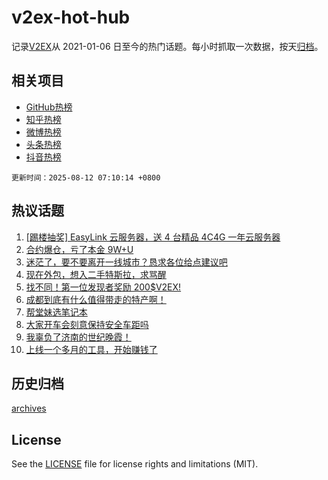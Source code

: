 # v2ex-hot-hub

 记录[V2EX](https://www.v2ex.com/)从 2021-01-06 日至今的热门话题。每小时抓取一次数据，按天[归档](archives)。
 
 ## 相关项目

- [GitHub热榜](https://github.com/lonnyzhang423/github-hot-hub)
- [知乎热榜](https://github.com/lonnyzhang423/zhihu-hot-hub)
- [微博热榜](https://github.com/lonnyzhang423/weibo-hot-hub)
- [头条热榜](https://github.com/lonnyzhang423/toutiao-hot-hub)
- [抖音热榜](https://github.com/lonnyzhang423/douyin-hot-hub)


 `更新时间：2025-08-12 07:10:14 +0800`

## 热议话题

1. [[踢楼抽奖] EasyLink 云服务器，送 4 台精品 4C4G 一年云服务器](https://www.v2ex.com/t/1151490)
1. [合约爆仓，亏了本金 9W+U](https://www.v2ex.com/t/1151517)
1. [迷茫了，要不要离开一线城市？恳求各位给点建议吧](https://www.v2ex.com/t/1151471)
1. [现在外包，想入二手特斯拉，求骂醒](https://www.v2ex.com/t/1151534)
1. [找不同！第一位发现者奖励 200$V2EX!](https://www.v2ex.com/t/1151560)
1. [成都到底有什么值得带走的特产啊！](https://www.v2ex.com/t/1151464)
1. [帮堂妹选笔记本](https://www.v2ex.com/t/1151453)
1. [大家开车会刻意保持安全车距吗](https://www.v2ex.com/t/1151447)
1. [我辜负了济南的世纪晚霞！](https://www.v2ex.com/t/1151432)
1. [上线一个多月的工具，开始赚钱了](https://www.v2ex.com/t/1151448)

## 历史归档

[archives](archives)

## License

See the [LICENSE](LICENSE) file for license rights and limitations (MIT).
